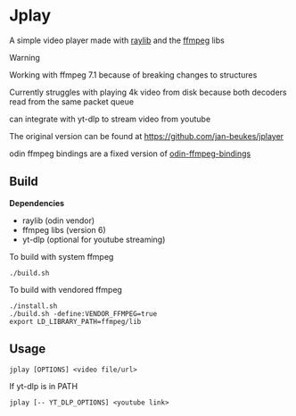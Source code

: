 # Jplay
A simple video player made with [raylib](https://www.raylib.com) and the [ffmpeg](https://ffmpeg.org/) libs
> [!Warning]
> Working with ffmpeg 7.1 because of breaking changes to structures
> 
> Currently struggles with playing 4k video from disk because both decoders read from the same packet queue

can integrate with yt-dlp to stream video from youtube

The original version can be found at https://github.com/jan-beukes/jplayer

odin ffmpeg bindings are a fixed version of [odin-ffmpeg-bindings](https://github.com/numbers-zz/odin-ffmpeg-bindings)

## Build
**Dependencies**
- raylib (odin vendor)
- ffmpeg libs (version 6)
- yt-dlp (optional for youtube streaming)

To build with system ffmpeg
```
./build.sh
```
To build with vendored ffmpeg
```
./install.sh
./build.sh -define:VENDOR_FFMPEG=true
export LD_LIBRARY_PATH=ffmpeg/lib
```

## Usage
```
jplay [OPTIONS] <video file/url>
```
If yt-dlp is in PATH
```
jplay [-- YT_DLP_OPTIONS] <youtube link>
```

